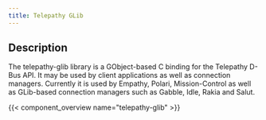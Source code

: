```yaml
---
title: Telepathy GLib
---
```


## Description

The telepathy-glib library is a GObject-based C binding for the Telepathy D-Bus API. It may be used by client applications as well as connection managers. Currently it is used by Empathy, Polari, Mission-Control as well as GLib-based connection managers such as Gabble, Idle, Rakia and Salut.

{{< component_overview name="telepathy-glib" >}}
